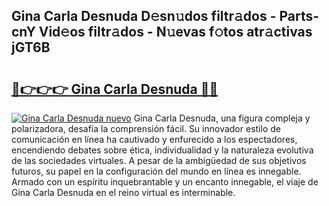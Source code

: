 ## Gina Carla Desnuda D𝚎sn𝚞dos filtr𝚊dos - Parts-cnY Vid𝚎os filtr𝚊dos - N𝚞evas f𝚘tos atr𝚊ctivas jGT6B

# <h2><a href="http://mb81zvt.tromn.icu/?c=Gina+Carla+Desnuda">🔗👉👉👉 Gina Carla Desnuda 🔗🔗</a></h2>

[![Gina Carla Desnuda nuevo](https://i.imgur.com/pEAQMta.gif)](http://mb81zvt.tromn.icu/?c=Gina+Carla+Desnuda)
Gina Carla Desnuda, una figura compleja y polarizadora, desafía la comprensión fácil. Su innovador estilo de comunicación en línea ha cautivado y enfurecido a los espectadores, encendiendo debates sobre ética, individualidad y la naturaleza evolutiva de las sociedades virtuales. A pesar de la ambigüedad de sus objetivos futuros, su papel en la configuración del mundo en línea es innegable. Armado con un espíritu inquebrantable y un encanto innegable, el viaje de Gina Carla Desnuda en el reino virtual es interminable.
